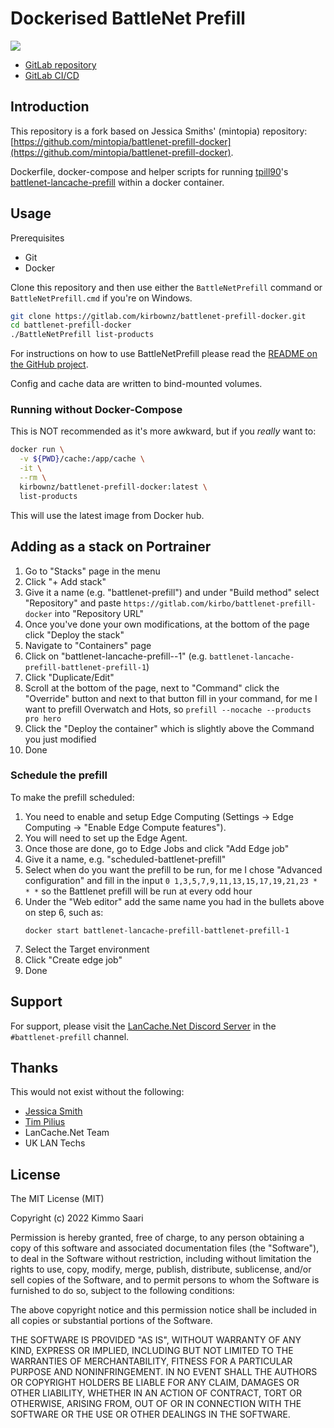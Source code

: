 # Dockerised BattleNet Prefill

[![](https://dcbadge.vercel.app/api/server/BKnBS4u?style=flat-square)](https://discord.com/invite/lancachenet)

- [GitLab repository](https://gitlab.com/kirbo/battlenet-prefill-docker)
- [GitLab CI/CD](https://gitlab.com/kirbo/battlenet-prefill-docker/-/pipelines)

## Introduction

This repository is a fork based on Jessica Smiths' (mintopia) repository: [https://github.com/mintopia/battlenet-prefill-docker](https://github.com/mintopia/battlenet-prefill-docker).

Dockerfile, docker-compose and helper scripts for running [tpill90](https://github.com/tpill90)'s [battlenet-lancache-prefill](https://github.com/tpill90/battlenet-lancache-prefill) within a docker container.

## Usage

Prerequisites

 - Git
 - Docker

Clone this repository and then use either the `BattleNetPrefill` command or `BattleNetPrefill.cmd` if you're on Windows.

```bash
git clone https://gitlab.com/kirbownz/battlenet-prefill-docker.git
cd battlenet-prefill-docker
./BattleNetPrefill list-products
```

For instructions on how to use BattleNetPrefill please read the [README on the GitHub project](https://github.com/tpill90/battlenet-lancache-prefill).

Config and cache data are written to bind-mounted volumes.

### Running without Docker-Compose

This is NOT recommended as it's more awkward, but if you *really* want to:

```bash
docker run \
  -v ${PWD}/cache:/app/cache \
  -it \
  --rm \
  kirbownz/battlenet-prefill-docker:latest \
  list-products
```

This will use the latest image from Docker hub.

## Adding as a stack on Portrainer

1. Go to "Stacks" page in the menu
2. Click "+ Add stack"
3. Give it a name (e.g. "battlenet-prefill") and under "Build method" select "Repository" and paste `https://gitlab.com/kirbo/battlenet-prefill-docker` into "Repository URL"
4. Once you've done your own modifications, at the bottom of the page click "Deploy the stack"
5. Navigate to "Containers" page
6. Click on "battlenet-lancache-prefill-<name-you-gave-in-step-3>-1"  (e.g. `battlenet-lancache-prefill-battlenet-prefill-1`)
7. Click "Duplicate/Edit"
8. Scroll at the bottom of the page, next to "Command" click the "Override" button and next to that button fill in your command, for me I want to prefill Overwatch and Hots, so `prefill --nocache --products pro hero`
9. Click the "Deploy the container" which is slightly above the Command you just modified
10. Done


### Schedule the prefill

To make the prefill scheduled:
1. You need to enable and setup Edge Computing (Settings -> Edge Computing -> "Enable Edge Compute features").
2. You will need to set up the Edge Agent.
3. Once those are done, go to Edge Jobs and click "Add Edge job"
4. Give it a name, e.g. "scheduled-battlenet-prefill" 
5. Select when do you want the prefill to be run, for me I chose "Advanced configuration" and fill in the input `0 1,3,5,7,9,11,13,15,17,19,21,23 * * *` so the Battlenet prefill will be run at every odd hour
6. Under the "Web editor" add the same name you had in the bullets above on step 6, such as:
   ```
   docker start battlenet-lancache-prefill-battlenet-prefill-1
   ```
7. Select the Target environment
8. Click "Create edge job"
9. Done

## Support

For support, please visit the [LanCache.Net Discord Server](https://discord.com/invite/lancachenet) in the `#battlenet-prefill` channel.

## Thanks

This would not exist without the following:

- [Jessica Smith](https://github.com/mintopia)
- [Tim Pilius](https://github.com/tpill90)
- LanCache.Net Team
- UK LAN Techs

## License

The MIT License (MIT)

Copyright (c) 2022 Kimmo Saari

Permission is hereby granted, free of charge, to any person obtaining a copy
of this software and associated documentation files (the "Software"), to deal
in the Software without restriction, including without limitation the rights
to use, copy, modify, merge, publish, distribute, sublicense, and/or sell
copies of the Software, and to permit persons to whom the Software is
furnished to do so, subject to the following conditions:

The above copyright notice and this permission notice shall be included in
all copies or substantial portions of the Software.

THE SOFTWARE IS PROVIDED "AS IS", WITHOUT WARRANTY OF ANY KIND, EXPRESS OR
IMPLIED, INCLUDING BUT NOT LIMITED TO THE WARRANTIES OF MERCHANTABILITY,
FITNESS FOR A PARTICULAR PURPOSE AND NONINFRINGEMENT. IN NO EVENT SHALL THE
AUTHORS OR COPYRIGHT HOLDERS BE LIABLE FOR ANY CLAIM, DAMAGES OR OTHER
LIABILITY, WHETHER IN AN ACTION OF CONTRACT, TORT OR OTHERWISE, ARISING FROM,
OUT OF OR IN CONNECTION WITH THE SOFTWARE OR THE USE OR OTHER DEALINGS IN
THE SOFTWARE.
